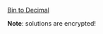 [Bin to Decimal](https://www.codewars.com/kata/bin-to-decimal/)

**Note**: solutions are encrypted!
